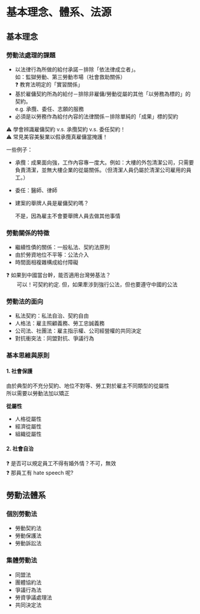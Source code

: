 # 基本理念、體系、法源

## 基本理念

### 勞動法處理的課題

* 以法律行為所做的給付承諾－排除「依法律成立者」。\
  如：監獄勞動、第三勞動市場（社會救助關係）\
  ❓ 教育法明定的「實習關係」
* 基於雇傭契約所為的給付－排除非雇傭/勞動從屬的其他「以勞務為標的」的契約。\
  e.g. 承攬、委任、志願的服務
* 必須是以勞務作為給付內容的法律關係－排除單純的「成果」標的契約

⚠️ 學會辨識雇傭契約 v.s. 承攬契約 v.s. 委任契約！\
⚠️ 常見美容美髮業以假承攬真雇傭當掩護！

一些例子：

* 承攬：成果面向強，工作內容專一度大。例如：大樓的外包清潔公司，只需要負責清潔，並無大樓企業的從屬關係。（但清潔人員仍屬於清潔公司雇用的員工。）
* 委任：醫師、律師
*   建案的舉牌人員是雇傭契約嗎？

    不是，因為雇主不會要舉牌人員去做其他事情

### 勞動關係的特徵

* 繼續性債的關係：一般私法、契約法原則
* 由於勞資地位不平等：公法介入
* 時間面相複雜構成給付障礙

❓ 如果到中國當台幹，能否適用台灣勞基法？\
　　可以！可契約約定. 但，如果牽涉到強行公法，但也要遵守中國的公法

### 勞動法的面向

* 私法契約：私法自治、契約自由
* 人格法：雇主照顧義務、勞工忠誠義務
* 公司法、社團法：雇主指示權、公司經營權的共同決定
* 對抗衝突法：同盟對抗、爭議行為

### 基本思維與原則

#### 1. 社會保護

由於典型的不充分契約、地位不對等、勞工對於雇主不同類型的從屬性\
所以需要以勞動法加以矯正

**從屬性**

* 人格從屬性
* 經濟從屬性
* 組織從屬性

#### 2. 社會自治

❓ 是否可以規定員工不得有婚外情？不可，無效\
❓ 那員工有 hate speech 呢?

## 勞動法體系

### 個別勞動法

* 勞動契約法
* 勞動保護法
* 勞動訴訟法

### 集體勞動法

* 同盟法
* 團體協約法
* 爭議行為法
* 勞資爭議處理法
* 共同決定法
